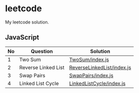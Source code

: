# leetcode

My leetcode solution.

## JavaScript

|No|Question|Solution|
|---|---|---|
|1|Two Sum|[TwoSum/index.js](./JavaScript/TwoSum/index.js)|
|2|Reverse Linked List|[ReverseLinkedList/index.js](./JavaScript/ReverseLinkedList/index.js)|
|3|Swap Pairs|[SwapPairs/index.js](./JavaScript/SwapPairs/index.js)|
|4|Linked List Cycle|[LinkedListCycle/index.js](./JavaScript/LinkedListCycle/index.js)|
